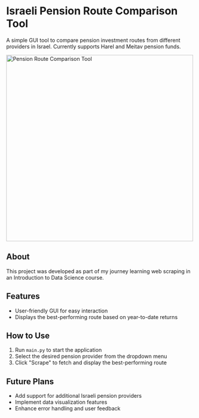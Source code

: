# Israeli Pension Route Comparison Tool

A simple GUI tool to compare pension investment routes from different providers in Israel. Currently supports Harel and Meitav pension funds.


<img src="https://i.imgur.com/kXJgNTh.png" alt="Pension Route Comparison Tool" width="500"/>


## About

This project was developed as part of my journey learning web scraping in an Introduction to Data Science course.

## Features

- User-friendly GUI for easy interaction
- Displays the best-performing route based on year-to-date returns

## How to Use

1. Run `main.py` to start the application
2. Select the desired pension provider from the dropdown menu
3. Click "Scrape" to fetch and display the best-performing route

## Future Plans

- Add support for additional Israeli pension providers
- Implement data visualization features
- Enhance error handling and user feedback
